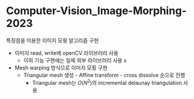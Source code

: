 # Computer-Vision_Image-Morphing-2023
특징점을 이용한 이미지 모핑 알고리즘 구현

  + 이미지 read, write에 openCV 라이브러리 사용
    - 이외 기능 구현에는 일체 외부 라이브러리 사용 x
  + Mesh warping 방식으로 이미지 모핑 구현
    - Triangular mesh 생성 - Affine transform - cross dissolve 순으로 진행
      * Triangular mesh는 $O(N^2)$의 incremental delaunay triangulation 사용
